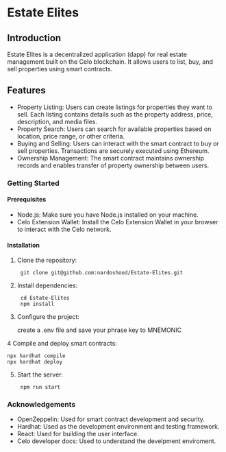 # Estate Elites
## Introduction

Estate Elites is a decentralized application (dapp) for real estate management built on the Celo blockchain. It allows users to list, buy, and sell properties using smart contracts.

## Features 
- Property Listing: Users can create listings for properties they want to sell. Each listing contains details such as the property address, price, description, and media files.
- Property Search: Users can search for available properties based on location, price range, or other criteria.
- Buying and Selling: Users can interact with the smart contract to buy or sell properties. Transactions are securely executed using Ethereum.
- Ownership Management: The smart contract maintains ownership records and enables transfer of property ownership between users.

### Getting Started 
#### Prerequisites

- Node.js: Make sure you have Node.js installed on your machine.
- Celo Extension Wallet: Install the Celo Extension Wallet in your browser to interact with the Celo network.

#### Installation
1. Clone the repository:
        
        git clone git@github.com:nardoshood/Estate-Elites.git


2. Install dependencies:

        cd Estate-Elites
        npm install

3. Configure the project:
     
     create a .env file and save your phrase key to MNEMONIC

4 Compile and deploy smart contracts:

    npx hardhat compile
    npx hardhat deploy

5. Start the server:

        npm run start


### Acknowledgements
- OpenZeppelin: Used for smart contract development and security.
- Hardhat: Used as the development environment and testing framework.
- React: Used for building the user interface.
- Celo developer docs: Used to understand the develpment enviroment. 